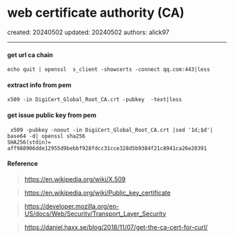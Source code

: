 # web certificate authority (CA)

created: 20240502 updated: 20240502 authors: alick97

---

#### get url ca chain
```
echo quit | openssl  s_client -showcerts -connect qq.com:443|less
```

#### extract info from pem
```
x509 -in DigiCert_Global_Root_CA.crt -pubkey  -text|less
```
#### get issue public key from pem
```
 x509 -pubkey -noout -in DigiCert_Global_Root_CA.crt |sed '1d;$d'| base64 -d| openssl sha256 
SHA256(stdin)= aff988906dde12955d9bebbf928fdcc31cce328d5b9384f21c8941ca26e20391

```


#### Reference
> https://en.wikipedia.org/wiki/X.509

> https://en.wikipedia.org/wiki/Public_key_certificate

> https://developer.mozilla.org/en-US/docs/Web/Security/Transport_Layer_Security

> https://daniel.haxx.se/blog/2018/11/07/get-the-ca-cert-for-curl/
